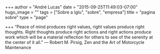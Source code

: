 +++
author = "André Lucas"
date = "2015-09-25T11:49:03-07:00"
hugo_image = ""
tags = ["Sobre a Iglu", "sobre", "empresa"]
title = "pagina sobre"
type = "page"

+++
“Peace of mind produces right values, right values produce right thoughts. Right thoughts produce right actions and right actions produce work which will be a material reflection for others to see of the serenity at the center of it all.”
― Robert M. Pirsig, Zen and the Art of Motorcycle Maintenance
